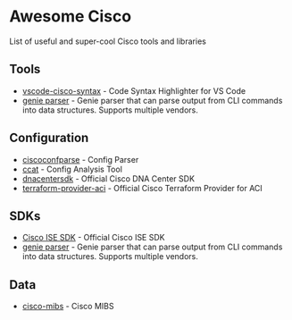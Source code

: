# Awesome Cisco
List of useful and super-cool Cisco tools and libraries

## Tools
* [vscode-cisco-syntax](https://github.com/woodjme/vscode-cisco-syntax) - Code Syntax Highlighter for VS Code
* [genie parser](https://developer.cisco.com/docs/genie-docs/) - Genie parser that can parse output from CLI commands into data structures. Supports multiple vendors.

## Configuration
* [ciscoconfparse](https://github.com/mpenning/ciscoconfparse) - Config Parser
* [ccat](https://github.com/frostbits-security/ccat) - Config Analysis Tool
* [dnacentersdk](https://github.com/cisco-en-programmability/dnacentersdk) - Official Cisco DNA Center SDK
* [terraform-provider-aci](https://github.com/CiscoDevNet/terraform-provider-aci) - Official Cisco Terraform Provider for ACI

## SDKs
* [Cisco ISE SDK](https://github.com/CiscoISE/ciscoisesdk) - Official Cisco ISE SDK
* [genie parser](https://developer.cisco.com/docs/genie-docs/) - Genie parser that can parse output from CLI commands into data structures. Supports multiple vendors.

## Data
* [cisco-mibs](https://github.com/cisco/cisco-mibs) - Cisco MIBS
